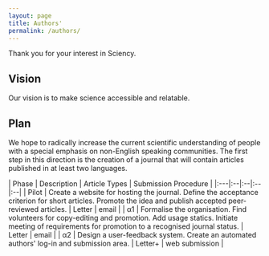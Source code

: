 ```yaml
---
layout: page
title: Authors'
permalink: /authors/
---
```


Thank you for your interest in Sciency. 


## Vision

Our vision is to make science accessible and relatable.



## Plan

We hope to radically increase the current scientific understanding of people with a special emphasis on non-English speaking communities. The first step in this direction is the creation of a journal that will contain articles published in at least two languages.

| Phase | Description | Article Types | Submission Procedure |
|:---|:--|:--|:--|:--|
| Pilot | Create a website for hosting the journal. Define the acceptance criterion for short articles. Promote the idea and publish accepted peer-reviewed articles. | Letter | email |
| α1 | Formalise the organisation. Find volunteers for copy-editing and promotion. Add usage statics.  Initiate meeting of requirements for promotion to a recognised journal status. | Letter | email |
| α2 | Design a user-feedback system. Create an automated authors' log-in and submission area. | Letter+  | web submission |


